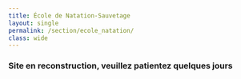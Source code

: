 ```yaml
---
title: École de Natation-Sauvetage
layout: single
permalink: /section/ecole_natation/
class: wide
---
```

### Site en reconstruction, veuillez patientez quelques jours